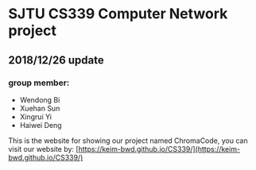# SJTU CS339 Computer Network project
2018/12/26 update
-----
### group member:
* Wendong Bi
* Xuehan Sun
* Xingrui Yi
* Haiwei Deng

This is the website for showing our project named ChromaCode, you can visit our website by: [https://keim-bwd.github.io/CS339/](https://keim-bwd.github.io/CS339/) 
